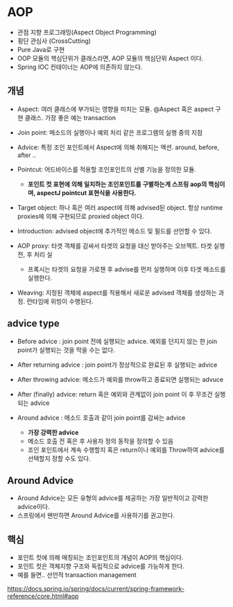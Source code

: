 # AOP
- 관점 지향 프로그래밍(Aspect Object Programming)
- 횡단 관심사 (CrossCutting)
- Pure Java로 구현
- OOP 모듈의 핵심단위가 클래스라면, AOP 모듈의 핵심단위 Aspect 이다. 
- Spring IOC 컨테이너는 AOP에 의존하지 않는다.

## 개념

- Aspect: 여러 클래스에 부가되는 영향을 미치는 모듈. @Aspect 혹은 aspect 구현 클래스. 가장 좋은 예는 transaction

- Join point: 메소드의 실행이나 예외 처리 같은 프로그램의 실행 중의 지점 

- Advice: 특정 조인 포인트에서 Aspect에 의해 취해지는 액션. around, before, after ..  

- Pointcut: 어드바이스를 적용할 조인포인트의 선별 기능을 정의한 모듈.
    + **포인트 컷 표현에 의해 일치하는 조인포인트를 구별하는게 스프링 aop의 핵심이며, aspectJ pointcut 표현식을 사용한다.** 

- Target object: 하나 혹은 여러 aspect에 의해 advised된 object. 항상 runtime proxies에 의해 구현되므로 proxied object 이다.

- Introduction: advised object에 추가적인 메소드 및 필드를 선언할 수 있다. 

- AOP proxy: 타겟 객체를 감싸서 타겟의 요청을 대신 받아주는 오브젝트. 타겟 실행 전, 후 처리 실
    + 프록시는 타겟의 요청을 가로챈 후 advise를 먼저 실행하며 이후 타겟 메소드를 실행한다.

- Weaving: 지정된 객체에 aspect를 적용해서 새로운 advised 객체를 생성하는 과정. 런타임에 위빙이 수행된다.


## advice type

- Before advice : join point 전에 실행되는 advice. 예외를 던지지 않는 한 join point가 실행되는 것을 막을 수는 없다.

- After returning advice : join point가 정상적으로 완료된 후 실행되는 advice
 
- After throwing advice: 메소드가 예외를 throw하고 종료되면 실행되는 advuce

- After (finally) advice: return 혹은 예외와 관계없이 join point 이 후 무조건 실행되는 advice

- Around advice : 메소드 호출과 같이 join point를 감싸는 advice 
    + **가장 강력한 advice**
    + 메소드 호출 전 혹은 후 사용자 정의 동작을 정의할 수 있음
    + 조인 포인트에서 계속 수행할지 혹은 return이나 예외를 Throw하여 advice를 선택할지 정할 수도 있다.


## Around Advice

- Around Advice는 모든 유형의 advice를 제공하는 가장 일반적이고 강력한 advice이다.
- 스프링에서 왠만하면 Around Advice를 사용하기를 권고한다.


## 핵심
- 포인트 컷에 의해 매칭되는 조인포인트의 개념이 AOP의 핵심이다.
- 포인트 컷은 객체지향 구조와 독립적으로 advice를 가능하게 한다.
- 예를 들면.. 선언적 transaction management


https://docs.spring.io/spring/docs/current/spring-framework-reference/core.html#aop

